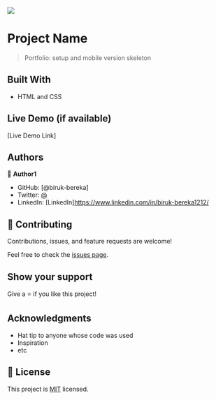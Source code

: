 ![](https://img.shields.io/badge/Microverse-blueviolet)

# Project Name

> Portfolio: setup and mobile version skeleton


## Built With

- HTML and CSS

## Live Demo (if available)

[Live Demo Link]



## Authors

👤 **Author1**

- GitHub: [@biruk-bereka]
- Twitter: [@](https://twitter.com/twitterhandle)
- LinkedIn: [LinkedIn]https://www.linkedin.com/in/biruk-bereka1212/


## 🤝 Contributing

Contributions, issues, and feature requests are welcome!

Feel free to check the [issues page](../../issues/).

## Show your support

Give a ⭐️ if you like this project!

## Acknowledgments

- Hat tip to anyone whose code was used
- Inspiration
- etc

## 📝 License

This project is [MIT](./MIT.md) licensed.
